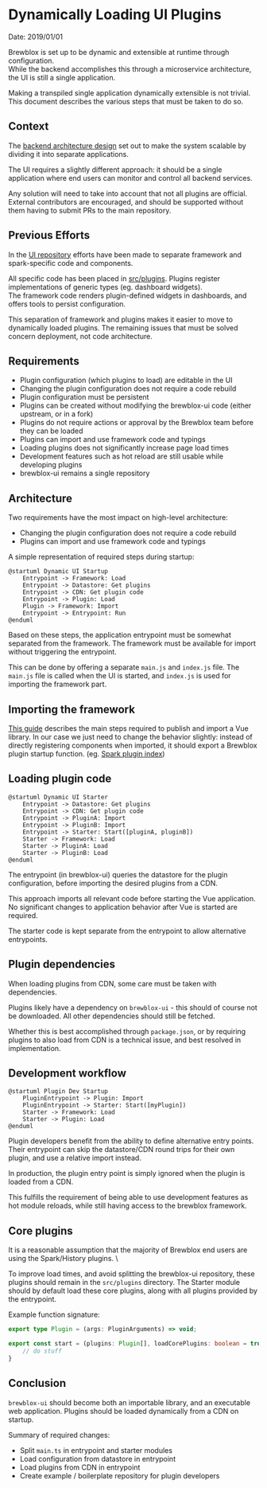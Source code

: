 # Dynamically Loading UI Plugins

Date: 2019/01/01

Brewblox is set up to be dynamic and extensible at runtime through configuration.\
While the backend accomplishes this through a microservice architecture, the UI is still a single application.

Making a transpiled single application dynamically extensible is not trivial.
This document describes the various steps that must be taken to do so.

## Context

The [backend architecture design](./20180206_subprojects.md) set out to make the system scalable by dividing it into separate applications.

The UI requires a slightly different approach: it should be a single application where end users can monitor and control all backend services.

Any solution will need to take into account that not all plugins are official.
External contributors are encouraged, and should be supported without them having to submit PRs to the main repository.

## Previous Efforts

In the [UI repository][ui-repo] efforts have been made to separate framework and spark-specific code and components.

All specific code has been placed in [src/plugins][ui-plugin-dir].
Plugins register implementations of generic types (eg. dashboard widgets).\
The framework code renders plugin-defined widgets in dashboards, and offers tools to persist configuration.

This separation of framework and plugins makes it easier to move to dynamically loaded plugins.
The remaining issues that must be solved concern deployment, not code architecture.

## Requirements

- Plugin configuration (which plugins to load) are editable in the UI
- Changing the plugin configuration does not require a code rebuild
- Plugin configuration must be persistent
- Plugins can be created without modifying the brewblox-ui code (either upstream, or in a fork)
- Plugins do not require actions or approval by the Brewblox team before they can be loaded
- Plugins can import and use framework code and typings
- Loading plugins does not significantly increase page load times
- Development features such as hot reload are still usable while developing plugins
- brewblox-ui remains a single repository

## Architecture

Two requirements have the most impact on high-level architecture:

- Changing the plugin configuration does not require a code rebuild
- Plugins can import and use framework code and typings

A simple representation of required steps during startup:

```plantuml
@startuml Dynamic UI Startup
    Entrypoint -> Framework: Load
    Entrypoint -> Datastore: Get plugins
    Entrypoint -> CDN: Get plugin code
    Entrypoint -> Plugin: Load
    Plugin -> Framework: Import
    Entrypoint -> Entrypoint: Run
@enduml
```

Based on these steps, the application entrypoint must be somewhat separated from the framework. The framework must be available for import without triggering the entrypoint.

This can be done by offering a separate `main.js` and `index.js` file. The `main.js` file is called when the UI is started, and `index.js` is used for importing the framework part.

## Importing the framework

[This guide][publish-vue] describes the main steps required to publish and import a Vue library.
In our case we just need to change the behavior slightly: instead of directly registering components when imported, it should export a Brewblox plugin startup function. (eg. [Spark plugin index][spark-plugin-index])

## Loading plugin code

```plantuml
@startuml Dynamic UI Starter
    Entrypoint -> Datastore: Get plugins
    Entrypoint -> CDN: Get plugin code
    Entrypoint -> PluginA: Import
    Entrypoint -> PluginB: Import
    Entrypoint -> Starter: Start([pluginA, pluginB])
    Starter -> Framework: Load
    Starter -> PluginA: Load
    Starter -> PluginB: Load
@enduml
```

The entrypoint (in brewblox-ui) queries the datastore for the plugin configuration, before importing the desired plugins from a CDN.

This approach imports all relevant code before starting the Vue application. No significant changes to application behavior after Vue is started are required.

The starter code is kept separate from the entrypoint to allow alternative entrypoints.

## Plugin dependencies

When loading plugins from CDN, some care must be taken with dependencies.

Plugins likely have a dependency on `brewblox-ui` - this should of course not be downloaded. All other dependencies should still be fetched.

Whether this is best accomplished through `package.json`, or by requiring plugins to also load from CDN is a technical issue, and best resolved in implementation.

## Development workflow

```plantuml
@startuml Plugin Dev Startup
    PluginEntrypoint -> Plugin: Import
    PluginEntrypoint -> Starter: Start([myPlugin])
    Starter -> Framework: Load
    Starter -> Plugin: Load
@enduml
```

Plugin developers benefit from the ability to define alternative entry points. Their entrypoint can skip the datastore/CDN round trips for their own plugin, and use a relative import instead.

In production, the plugin entry point is simply ignored when the plugin is loaded from a CDN.

This fulfills the requirement of being able to use development features as hot module reloads, while still having access to the brewblox framework.

## Core plugins

It is a reasonable assumption that the majority of Brewblox end users are using the Spark/History plugins. \

To improve load times, and avoid splitting the brewblox-ui repository, these plugins should remain in the `src/plugins` directory.
The Starter module should by default load these core plugins, along with all plugins provided by the entrypoint.

Example function signature:

```typescript
export type Plugin = (args: PluginArguments) => void;

export const start = (plugins: Plugin[], loadCorePlugins: boolean = true) => {
    // do stuff
}
```

## Conclusion

`brewblox-ui` should become both an importable library, and an executable web application. Plugins should be loaded dynamically from a CDN on startup.

Summary of required changes:

- Split `main.ts` in entrypoint and starter modules
- Load configuration from datastore in entrypoint
- Load plugins from CDN in entrypoint
- Create example / boilerplate repository for plugin developers

[ui-repo]: https://github.com/Brewblox/brewblox-ui
[ui-plugin-dir]: https://github.com/Brewblox/brewblox-ui/tree/develop/src/plugins
[publish-vue]: https://medium.com/justfrontendthings/how-to-create-and-publish-your-own-vuejs-component-library-on-npm-using-vue-cli-28e60943eed3
[spark-plugin-index]: https://github.com/Brewblox/brewblox-ui/blob/develop/src/plugins/spark/index.ts
